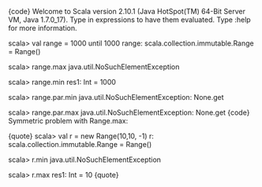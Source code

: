 {code}
Welcome to Scala version 2.10.1 (Java HotSpot(TM) 64-Bit Server VM, Java 1.7.0_17).
Type in expressions to have them evaluated.
Type :help for more information.

scala> val range = 1000 until 1000
range: scala.collection.immutable.Range = Range()

scala> range.max
java.util.NoSuchElementException

scala> range.min
res1: Int = 1000

scala> range.par.min
java.util.NoSuchElementException: None.get

scala> range.par.max
java.util.NoSuchElementException: None.get
{code}
Symmetric problem with Range.max:

{quote}
scala> val r = new Range(10,10, -1)
r: scala.collection.immutable.Range = Range()

scala> r.min
java.util.NoSuchElementException

scala> r.max
res1: Int = 10
{quote}
